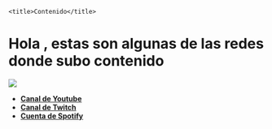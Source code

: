 <!DOCTYPE html>
<html lang="en">
<head>
    
    <title>Contenido</title>
</head>
<body>
   <h1><b>Hola , estas son algunas de las redes donde subo contenido</h1>
    <img src="https://media.tenor.com/6xxmTQ_LleUAAAAC/peepo-hello.gif">
    <ul>
        <li><a href="https://www.youtube.com/channel/UC4MuQY4mZRpV99ZFZRbCvAw">Canal de Youtube</a></li>
        <li><a href="https://www.twitch.tv/shisui71_">Canal de Twitch</a></li>
        <li><a href="https://open.spotify.com/user/o42m2ijd87bf8u7buwb09j6uh">Cuenta de Spotify</a></li>
    </ul>
</body>
</html>
